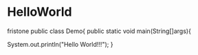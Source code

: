 # HelloWorld
fristone
public class Demo{
public static void main(String[]args){

   System.out.println("Hello World!!!");
}
